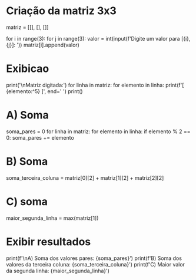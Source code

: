 # Criação da matriz 3x3
matriz = [[], [], []]

for i in range(3):
    for j in range(3):
        valor = int(input(f'Digite um valor para [{i}, {j}]: '))
        matriz[i].append(valor)

# Exibicao
print('\nMatriz digitada:')
for linha in matriz:
    for elemento in linha:
        print(f'[ {elemento:^5} ]', end=' ')
    print()

# A) Soma
soma_pares = 0
for linha in matriz:
    for elemento in linha:
        if elemento % 2 == 0:
            soma_pares += elemento

# B) Soma 
soma_terceira_coluna = matriz[0][2] + matriz[1][2] + matriz[2][2]

# C) soma
maior_segunda_linha = max(matriz[1])

# Exibir resultados
print(f'\nA) Soma dos valores pares: {soma_pares}')
print(f'B) Soma dos valores da terceira coluna: {soma_terceira_coluna}')
print(f'C) Maior valor da segunda linha: {maior_segunda_linha}')
